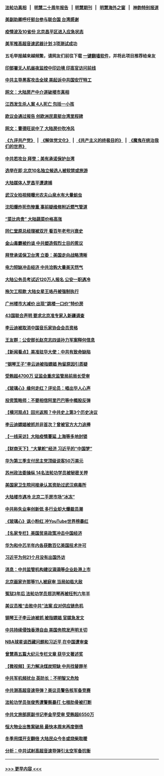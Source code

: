 #### [法轮功真相](https://github.com/gfw-breaker/truth/blob/master/README.md?t=0) &nbsp;&nbsp;|&nbsp;&nbsp; [明慧二十周年报告](https://github.com/gfw-breaker/mh-reports/blob/master/README.md?t=0) &nbsp;&nbsp;|&nbsp;&nbsp;[明慧期刊](https://github.com/gfw-breaker/mh-qikan) &nbsp;&nbsp;|&nbsp;&nbsp; [明慧海外之窗](https://github.com/gfw-breaker/mh-news/blob/master/README.md?t=0) &nbsp;&nbsp;|&nbsp;&nbsp; [神韵特别报道](https://github.com/gfw-breaker/mh-news/blob/master/shenyun.md?t=0)
#### [美副助卿呼吁挺台参与联合国 台湾感谢](../pages/nsc413/n13321601.md?t=10222250) 
#### [疫情波及10省份 北京昌平区进入应急状态](../pages/nsc413/n13322389.md?t=10222250) 
#### [美军推高超音速武器计划 3项测试成功](../pages/nsc413/n13322521.md?t=10222250) 
#### 五毛举报越来越频繁，请网友们前往下载 [一键翻墙软件](https://github.com/gfw-breaker/ssr-accounts)，并将此项目推荐给亲友
#### [印部署无人机昼夜监控中印边境 印高官访问前线](../pages/nsc413/n13320156.md?t=10222250) 
#### [中共主导黑客攻击全球 美起诉中共国安厅特工](../pages/nsc413/n13319935.md?t=10222250) 
#### [网文：大陆房产中介道破楼市真相](../pages/nsc413/n13322388.md?t=10222250) 
#### [江西发生杀人案 4人死亡 包括一小孩](../pages/nsc413/n13322410.md?t=10222250) 
#### [欧议会通过报告 创欧洲民意挺台湾里程碑](../pages/nsc413/n13321578.md?t=10222250) 
#### [网文：曹德旺说中了 大陆房价吹冷风](../pages/nsc413/n13322161.md?t=10222250) 
#### [《九评共产党》](https://github.com/begood0513/9ping.md/blob/master/README.md) &nbsp;|&nbsp; [《解体党文化》](../../../../jtdwh.md/blob/master/README.md)  &nbsp;|&nbsp; [《共产主义的终极目的》](../../../../gczydzjmd.md/blob/master/README.md) &nbsp;|&nbsp; [《魔鬼在统治我们的世界》](../../../../mgztzwmdsj.md/blob/master/README.md) 
#### [中共若攻台 拜登：美有承诺保护台湾](../pages/nsc413/n13321341.md?t=10222250) 
#### [选举在即 北京10名独立候选人被软禁或旅游](../pages/nsc413/n13322344.md?t=10222250) 
#### [大陆媒体人罗昌平遭逮捕](../pages/nsc413/n13322340.md?t=10222250) 
#### [武汉女拍视频曝光农夫山泉水有大量蛆虫](../pages/nsc413/n13321958.md?t=10222250) 
#### [沈阳爆炸死伤惨重 事前疑维修附近燃气管道](../pages/nsc413/n13322106.md?t=10222250) 
#### [“菜比肉贵” 大陆蔬菜价格高涨](../pages/nsc413/n13321656.md?t=10222250) 
#### [同仁堂原总经理被双开 看百年老号兴衰史](../pages/nsc413/n13313693.md?t=10222250) 
#### [金山毒霸被约谈 中共塑造假烈士目的惹议](../pages/nsc413/n13322087.md?t=10222250) 
#### [拜登承诺保卫台湾 立委：美国走向战略清晰](../pages/nsc413/n13321662.md?t=10222250) 
#### [电力短缺冲击经济 中共洽购大量美天然气](../pages/nsc413/n13321993.md?t=10222250) 
#### [大陆公务员考试近120万人报名 公安一职遇冷](../pages/nsc413/n13321854.md?t=10222250) 
#### [拖欠工程款 大陆女星王珞丹被强制执行](../pages/nsc413/n13321560.md?t=10222250) 
#### [广州楼市大减价 出现“跳楼一口价”特价房](../pages/nsc413/n13321428.md?t=10222250) 
#### [43国联合声明 要求北京准专家入新疆调查](../pages/nsc413/n13321668.md?t=10222250) 
#### [李云迪被取消中国音乐家协会会员资格](../pages/nsc413/n13321634.md?t=10222250) 
#### [王友群：公安部长赵克志四谈孙力军案释何信息](../pages/nsc413/n13320710.md?t=10222250) 
#### [【新闻看点】美准驻华大使：中共有致命缺陷](../pages/nsc413/n13321019.md?t=10222250) 
#### [“钢琴王子”李云迪被指嫖娼 拘留原因引质疑](../pages/nsc413/n13320985.md?t=10222250) 
#### [受贿超4700万 证监会重庆监管局前局长受审](../pages/nsc413/n13321492.md?t=10222250) 
#### [《玻璃心》缘何走红？评论员：唱出华人心声](../pages/nsc413/n13321352.md?t=10222250) 
#### [投资策略师：不要相信阿里巴巴等中概股反弹](../pages/nsc413/n13320968.md?t=10222250) 
#### [【横河观点】回光返照？中共史上第3个历史决议](../pages/nsc413/n13321160.md?t=10222250) 
#### [李云迪嫖娼被抓并非首次？曾被官方大力追捧](../pages/nsc413/n13321049.md?t=10222250) 
#### [【一线采访】大陆疫情蔓延 上海等多地封锁](../pages/nsc413/n13320310.md?t=10222250) 
#### [【财商天下】“大掌舵”经济 习近平的“中国梦”](../pages/nsc413/n13320540.md?t=10222250) 
#### [华为第三季支付民主党顶级说客50万美元](../pages/nsc413/n13321180.md?t=10222250) 
#### [苏州政法委操纵 14名法轮功学员被秘密关押](../pages/nsc413/n13319891.md?t=10222250) 
#### [美国家卫生院间接承认其资助过武汉病毒所](../pages/nsc413/n13320798.md?t=10222250) 
#### [大陆楼市遇冷 北京二手房市场“冰冻”](../pages/nsc413/n13320931.md?t=10222250) 
#### [中共称失业率创新低 多行业却大爆裁员潮](../pages/nsc413/n13321000.md?t=10222250) 
#### [《玻璃心》讽小粉红 冲YouTube世界榜暴红](../pages/nsc413/n13320889.md?t=10222250) 
#### [【名家专栏】美国贸易政策冲击中国经济](../pages/nsc413/n13319955.md?t=10222250) 
#### [华为和中芯半年内各获数百亿美国技术许可](../pages/nsc413/n13320971.md?t=10222250) 
#### [习近平为何21个月没有出国外访](../pages/nsc413/n13320887.md?t=10222250) 
#### [消息：中共监管机构建议滴滴等企业赴港上市](../pages/nsc413/n13320860.md?t=10222250) 
#### [北京画家许那等11人被庭审 当局如临大敌](../pages/nsc413/n13320838.md?t=10222250) 
#### [冤狱3年后 法轮功学员郑洪琴再被枉判六年半](../pages/nsc413/n13317988.md?t=10222250) 
#### [美议员推“击败中共”法案 应对供应链危机](../pages/nsc413/n13320700.md?t=10222250) 
#### [钢琴王子李云迪被抓 被指嫖娼 官媒急发文](../pages/nsc413/n13320435.md?t=10222250) 
#### [中共持续侵蚀香港自由 美国务院发声明关切](../pages/nsc413/n13320642.md?t=10222250) 
#### [NBA球星谈西藏问题和习近平 在中国遭审查](../pages/nsc413/n13320687.md?t=10222250) 
#### [曾慧燕五篇大纪元专栏文章 获华文著述奖](../pages/nsc413/n13320504.md?t=10222250) 
#### [【微视频】无力解决煤炭短缺 中共找替罪羊](../pages/nsc413/n13318440.md?t=10222250) 
#### [中共军机频扰台 英防长：不明智又危险](../pages/nsc413/n13320315.md?t=10222250) 
#### [中共测高超音速导弹？美议员警告核军备竞赛](../pages/nsc413/n13320040.md?t=10222250) 
#### [法轮功学员张俊秀遭警察暴打 七根肋骨被打断](../pages/nsc413/n13317436.md?t=10222250) 
#### [中共文旅部原副书记李金早受审 受贿超6550万](../pages/nsc413/n13319718.md?t=10222250) 
#### [恒大物业出售案破局 最快本周末再度倒债](../pages/nsc413/n13319898.md?t=10222250) 
#### [冬季用煤开支翻倍 大陆民众今冬或烧柴取暖](../pages/nsc413/n13319962.md?t=10222250) 
#### [分析：中共试射高超音速导弹引太空军备抗衡](../pages/nsc413/n13319881.md?t=10222250) 

----
#### [ >>> 更早内容 <<< ](../indexes/nsc413-earlier.md)
